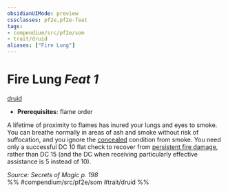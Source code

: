 ```yaml
---
obsidianUIMode: preview
cssclasses: pf2e,pf2e-feat
tags:
- compendium/src/pf2e/som
- trait/druid
aliases: ["Fire Lung"]
---
```

# Fire Lung  *Feat 1*  
[druid](rules/traits/druid.md "Druid Class Trait")  

- **Prerequisites**: flame order

A lifetime of proximity to flames has inured your lungs and eyes to smoke. You can breathe normally in areas of ash and smoke without risk of suffocation, and you ignore the [concealed](rules/conditions.md#Concealed) condition from smoke. You need only a successful DC 10 flat check to recover from [persistent fire damage](rules/conditions.md#Persistent%20Damage), rather than DC 15 (and the DC when receiving particularly effective assistance is 5 instead of 10).

*Source: Secrets of Magic p. 198*  
%% #compendium/src/pf2e/som #trait/druid %%